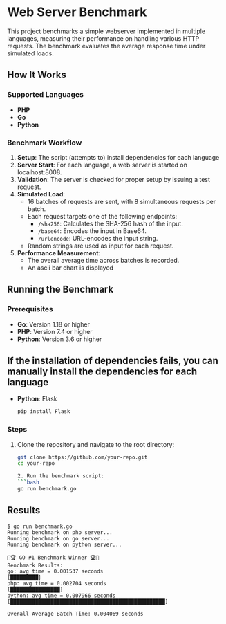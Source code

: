 # Web Server Benchmark

This project benchmarks a simple webserver implemented in multiple languages, measuring their performance on handling various HTTP requests. The benchmark evaluates the average response time under simulated loads.

## How It Works

### Supported Languages
- **PHP**
- **Go**
- **Python**

### Benchmark Workflow
1. **Setup**: The script (attempts to) install dependencies for each language 
2. **Server Start**: For each language, a web server is started on localhost:8008.
3. **Validation**: The server is checked for proper setup by issuing a test request.
4. **Simulated Load**:
   - 16 batches of requests are sent, with 8 simultaneous requests per batch.
   - Each request targets one of the following endpoints:
     - `/sha256`: Calculates the SHA-256 hash of the input.
     - `/base64`: Encodes the input in Base64.
     - `/urlencode`: URL-encodes the input string.
   - Random strings are used as input for each request.
5. **Performance Measurement**:
   - The overall average time across batches is recorded.
   - An ascii bar chart is displayed

## Running the Benchmark

### Prerequisites
- **Go**: Version 1.18 or higher
- **PHP**: Version 7.4 or higher
- **Python**: Version 3.6 or higher

## If the installation of dependencies fails, you can manually install the dependencies for each language
- **Python**: Flask
  ```bash
  pip install Flask
  ```

### Steps
1. Clone the repository and navigate to the root directory:
   ```bash
   git clone https://github.com/your-repo.git
   cd your-repo

   2. Run the benchmark script:
   ```bash 
   go run benchmark.go
   ```

## Results
```
$ go run benchmark.go
Running benchmark on php server...
Running benchmark on go server...
Running benchmark on python server...

🎉🏆 GO #1 Benchmark Winner 🏆🎉
Benchmark Results:
go: avg time = 0.001537 seconds 
[█████████]
php: avg time = 0.002704 seconds 
[████████████████]
python: avg time = 0.007966 seconds 
[██████████████████████████████████████████████████]

Overall Average Batch Time: 0.004069 seconds
```

